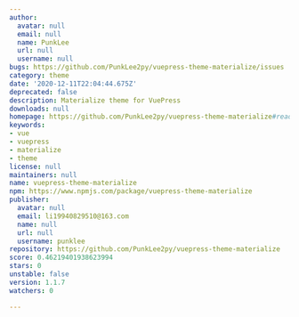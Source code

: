 ```yaml
---
author:
  avatar: null
  email: null
  name: PunkLee
  url: null
  username: null
bugs: https://github.com/PunkLee2py/vuepress-theme-materialize/issues
category: theme
date: '2020-12-11T22:04:44.675Z'
deprecated: false
description: Materialize theme for VuePress
downloads: null
homepage: https://github.com/PunkLee2py/vuepress-theme-materialize#readme
keywords:
- vue
- vuepress
- materialize
- theme
license: null
maintainers: null
name: vuepress-theme-materialize
npm: https://www.npmjs.com/package/vuepress-theme-materialize
publisher:
  avatar: null
  email: li19940829510@163.com
  name: null
  url: null
  username: punklee
repository: https://github.com/PunkLee2py/vuepress-theme-materialize
score: 0.46219401938623994
stars: 0
unstable: false
version: 1.1.7
watchers: 0

---
```


